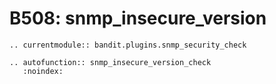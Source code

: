 # B508: snmp_insecure_version

```{eval-rst}
.. currentmodule:: bandit.plugins.snmp_security_check
```

```{eval-rst}
.. autofunction:: snmp_insecure_version_check
   :noindex:
```
